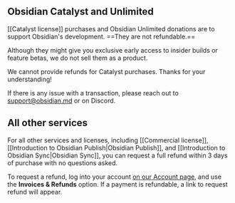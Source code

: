 ## Obsidian Catalyst and Unlimited

[[Catalyst license]] purchases and Obsidian Unlimited donations are to support Obsidian's development. ==They are not refundable.==

Although they might give you exclusive early access to insider builds or feature betas, we do not sell them as a product.

We cannot provide refunds for Catalyst purchases. Thanks for your understanding!

If there is any issue with a transaction, please reach out to support@obsidian.md or on Discord.

## All other services

For all other services and licenses, including [[Commercial license]], [[Introduction to Obsidian Publish|Obsidian Publish]], and [[Introduction to Obsidian Sync|Obsidian Sync]], you can request a full refund within 3 days of purchase with no questions asked.

To request a refund, log into your account [on our Account page](https://obsidian.md/account), and use the **Invoices & Refunds** option. If a payment is refundable, a link to request refund will appear.
